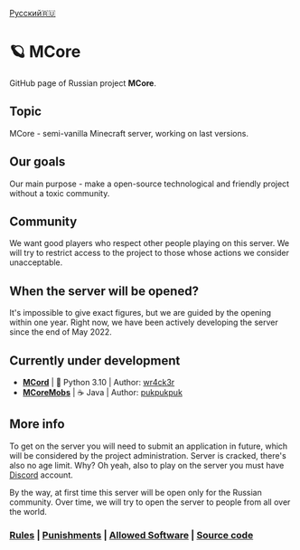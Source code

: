 [Русский🇷🇺](https://github.com/mcore-server/mcore-server/blob/main/README.md)

# 🪐 MCore
GitHub page of Russian project **MCore**.
## Topic
MCore - semi-vanilla Minecraft server, working on last versions.
## Our goals
Our main purpose - make a open-source technological and friendly project without a toxic community.
## Community
We want good players who respect other people playing on this server.
We will try to restrict access to the project to those whose actions we consider unacceptable.
## When the server will be opened?
It's impossible to give exact figures, but we are guided by the opening within one year.
Right now, we have been actively developing the server since the end of May 2022.
## Сurrently under development
- **[MCord](https://github.com/mcore-server/MCord)** | 🐍 Python 3.10 | Author: [wr4ck3r](https://github.com/wr4ck3r)
- **[MCoreMobs](https://github.com/mcore-server/MCoreMobs)** | ☕ Java | Author: [pukpukpuk](https://github.com/pukpukpuk)
## More info
To get on the server you will need to submit an application
in future, which will be considered by the project administration.
Server is cracked, there's also no age limit. Why?
Oh yeah, also to play on the server you must have [Discord](https://discord.com/login) account.

By the way, at first time this server will be open only for the Russian community.
Over time, we will try to open the server to people from all over the world.

### [Rules](https://github.com/mcore-server/mcore-server/blob/main/info-en/rules.md) | [Punishments](https://github.com/mcore-server/mcore-server/blob/main/info-en/punishments.md) | [Allowed Software](https://github.com/mcore-server/mcore-server/blob/main/info-en/allowed-software.md) | [Source code](https://github.com/mcore-server/source-code)
